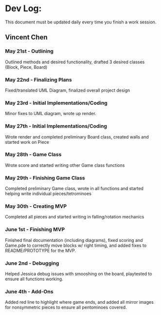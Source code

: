 # Dev Log:

This document must be updated daily every time you finish a work session.

## Vincent Chen

### May 21st - Outlining
Outlined methods and desired functionality, drafted 3 desired classes (Block, Piece, Board)

### May 22nd - Finalizing Plans
Fixed/translated UML Diagram, finalized overall project design

### May 23rd - Initial Implementations/Coding
Minor fixes to UML diagram, wrote up render.

### May 27th - Initial Implementations/Coding
Wrote render and completed preliminary Board class, created walls and started work on Piece

### May 28th - Game Class
Wrote score and started writing other Game class functions

### May 29th - Finishing Game Class
Completed preliminary Game class, wrote in all functions and started helping write individual pieces/tetrominoes

### May 30th - Creating MVP
Completed all pieces and started writing in falling/rotation mechanics

### June 1st - Finishing MVP
Finished final documentation (including diagrams), fixed scoring and Game.pde to correctly move blocks w/ right timing, and added fixes to README/PROTOTYPE for the MVP.

### June 2nd - Debugging
Helped Jessica debug issues with smooshing on the board, playtested to ensure all functions working.

### June 4th - Add-Ons
Added red line to highlight where game ends, and added all mirror images for nonsymmetric pieces to ensure all pentominoes covered.
